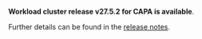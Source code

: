 **Workload cluster release v27.5.2 for CAPA is available**.

Further details can be found in the [release notes](https://docs.giantswarm.io/changes/workload-cluster-releases-capa/releases/aws-27.5.2).
